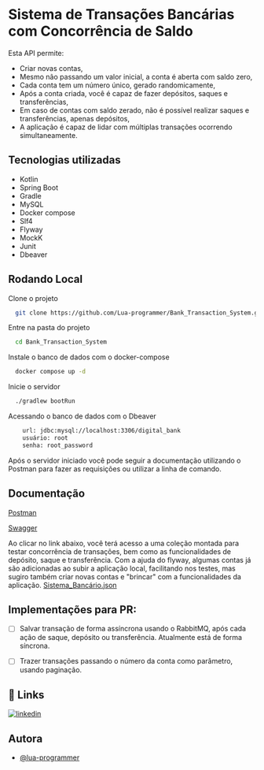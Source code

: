 
# Sistema de Transações Bancárias com Concorrência de Saldo

Esta API permite:

- Criar novas contas,
- Mesmo não passando um valor inicial, a conta é aberta com saldo zero,
- Cada conta tem um número único, gerado randomicamente,
- Após a conta criada, você é capaz de fazer depósitos, saques e transferências,
- Em caso de contas com saldo zerado, não é possível realizar saques e transferências, apenas depósitos,
- A aplicação é capaz de lidar com múltiplas transações ocorrendo simultaneamente.

## Tecnologias utilizadas
- Kotlin
- Spring Boot
- Gradle
- MySQL
- Docker compose
- Slf4
- Flyway
- MockK
- Junit
- Dbeaver

## Rodando Local

Clone o projeto

```bash
  git clone https://github.com/Lua-programmer/Bank_Transaction_System.git
```

Entre na pasta do projeto

```bash
  cd Bank_Transaction_System
```

Instale o banco de dados com o docker-compose

```bash
  docker compose up -d
```

Inicie o servidor

```bash
  ./gradlew bootRun
```
Acessando o banco de dados com o Dbeaver
```bash
    url: jdbc:mysql://localhost:3306/digital_bank
    usuário: root
    senha: root_password
```

Após o servidor iniciado você pode seguir a documentação utilizando o Postman para fazer as requisições ou utilizar a linha de comando.

## Documentação

[Postman](https://www.postman.com/red-robot-505129/sistema-bancrio/collection/91zn228/tabela-verdade)

[Swagger](http://localhost:8080/swagger-ui/index.html)


Ao clicar no link abaixo, você terá acesso a uma coleção montada para testar concorrência de transações, bem como as funcionalidades de depósito, saque e transferência.
Com a ajuda do flyway, algumas contas já são adicionadas ao subir a aplicação local, facilitando nos testes, mas sugiro também criar novas contas e "brincar" com a funcionalidades da aplicação.
[Sistema_Bancário.json](sistema_bancario.json)

## Implementações para PR:
- [ ] Salvar transação de forma assíncrona usando o RabbitMQ, após cada ação de saque, depósito ou transferência. Atualmente está de forma síncrona.
- [ ] Trazer transações passando o número da conta como parâmetro, usando paginação.


## 🔗 Links
[![linkedin](https://img.shields.io/badge/linkedin-0A66C2?style=for-the-badge&logo=linkedin&logoColor=white)](https://www.linkedin.com/in/luanamelissaprogrammer/)

## Autora

- [@lua-programmer](https://github.com/Lua-programmer)


